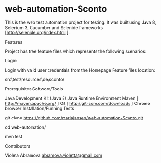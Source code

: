 # web-automation-Sconto

This is the web test automation project for testing. It was built using Java 8, Selenium 3, Cucumber and Selenide frameworks [http://selenide.org/index.html ].

Features

Project has tree feature files which represents the following scenarios:

Login:

Login with valid user credentials from the Homepage
Feature files location:

src\test\resources\de\sconto\

Prerequisites Software/Tools

Java Development Kit (Java 8)
Java Runtime Environment
Maven [ http://maven.apache.org/ ]
Git [ http://git-scm.com/downloads ]
Chrome browser
Installation/Running Tests

git clone https://github.com/mariajanzen/web-automation-Sconto.git

cd web-automation/

mvn test

Contributors

Violeta Abramova abramova.violetta@gmail.com
